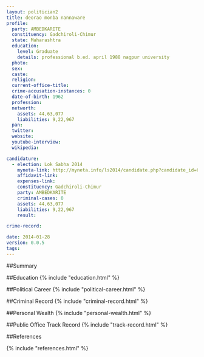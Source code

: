 ```yaml
---
layout: politician2
title: deorao monba nannaware
profile: 
  party: AMBEDKARITE
  constituency: Gadchiroli-Chimur
  state: Maharashtra
  education: 
    level: Graduate
    details: professional b.ed. april 1988 nagpur university
  photo: 
  sex: 
  caste: 
  religion: 
  current-office-title: 
  crime-accusation-instances: 0
  date-of-birth: 1962
  profession: 
  networth: 
    assets: 44,63,077
    liabilities: 9,22,967
  pan: 
  twitter: 
  website: 
  youtube-interview: 
  wikipedia: 

candidature: 
  - election: Lok Sabha 2014
    myneta-link: http://myneta.info/ls2014/candidate.php?candidate_id=692
    affidavit-link: 
    expenses-link: 
    constituency: Gadchiroli-Chimur 
    party: AMBEDKARITE
    criminal-cases: 0
    assets: 44,63,077
    liabilities: 9,22,967
    result:  

crime-record: 

date: 2014-01-28
version: 0.0.5
tags: 
---
```

##Summary


##Education
{% include "education.html" %}


##Political Career
{% include "political-career.html" %}


##Criminal Record
{% include "criminal-record.html" %}


##Personal Wealth
{% include "personal-wealth.html" %}


##Public Office Track Record
{% include "track-record.html" %}


##References


{% include "references.html" %}